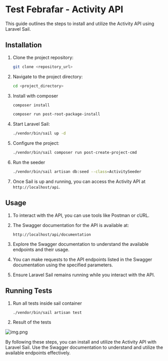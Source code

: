 # Test Febrafar - Activity API

This guide outlines the steps to install and utilize the Activity API using Laravel Sail.

## Installation

1. Clone the project repository:
    ```bash
    git clone <repository_url>
    ```
   
2. Navigate to the project directory:
    ```bash
    cd <project_directory>
    ```
   
3. Install with composer
    ```bash
    composer install
    ```
   ```bash
   composer run post-root-package-install
    ```
   
4. Start Laravel Sail:
   ```bash
   ./vendor/bin/sail up -d
   ```
   
5. Configure the project:
   ```bash
   ./vendor/bin/sail composer run post-create-project-cmd
    ```

6. Run the seeder
    ```bash
   ./vendor/bin/sail artisan db:seed --class=ActivitySeeder
    ```
   
7. Once Sail is up and running, you can access the Activity API at `http://localhost/api`.

## Usage

1. To interact with the API, you can use tools like Postman or cURL.

2. The Swagger documentation for the API is available at:

    ```plaintext
    http://localhost/api/documentation
    ```

3. Explore the Swagger documentation to understand the available endpoints and their usage.

4. You can make requests to the API endpoints listed in the Swagger documentation using the specified parameters.

5. Ensure Laravel Sail remains running while you interact with the API.

## Running Tests

1. Run all tests inside sail container
    ```bash
   ./vendor/bin/sail artisan test
    ```
2. Result of the tests

![img.png](img.png)

By following these steps, you can install and utilize the Activity API with Laravel Sail. Use the Swagger documentation to understand and utilize the available endpoints effectively.
